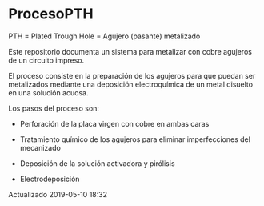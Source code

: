 # ProcesoPTH
 PTH = Plated Trough Hole = Agujero (pasante) metalizado

Este repositorio documenta un sistema para metalizar con cobre agujeros de un circuito impreso.

El proceso consiste en la preparación de los agujeros para que puedan ser metalizados mediante una deposición electroquímica de un metal disuelto en una solución acuosa.

Los pasos del proceso son:

* Perforación de la placa virgen con cobre en ambas caras

* Tratamiento químico de los agujeros para eliminar imperfecciones del mecanizado

* Deposición de la solución activadora y pirólisis

* Electrodeposición

Actualizado 2019-05-10 18:32

